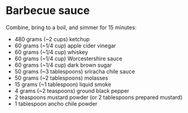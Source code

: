 Barbecue sauce
==============

Combine, bring to a boil, and simmer for 15 minutes:

- 480 grams (~2 cups) ketchup
- 60 grams (~1/4 cup) apple cider vinegar
- 60 grams (~1/4 cup) whiskey
- 60 grams (~1/4 cup) Worcestershire sauce
- 60 grams (~1/4 cup) dark brown sugar
- 50 grams (~3 tablespoons) sriracha chile sauce
- 50 grams (~2 tablespoons) molasses
- 15 grams (~1 tablespoon) liquid smoke
- 4 grams (~2 teaspoons) ground black pepper
- 2 teaspoons mustard powder (or 2 tablespoons prepared mustard)
- 1 tablespoon ancho chile powder
